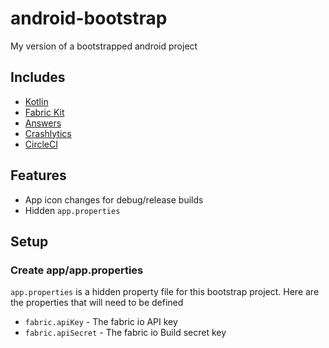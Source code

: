 # android-bootstrap

My version of a bootstrapped android project

## Includes

 * [Kotlin](https://kotlinlang.org/)
 * [Fabric Kit](https://fabric.io/kits/)
  * [Answers](https://answers.io/)
  * [Crashlytics](https://try.crashlytics.com/)
 * [CircleCI](https://circleci.com/)

## Features

 * App icon changes for debug/release builds
 * Hidden `app.properties`

## Setup

### Create app/app.properties

`app.properties` is a hidden property file for this bootstrap project. Here are the properties that will need to be defined

 * `fabric.apiKey` - The fabric io API key
 * `fabric.apiSecret` - The fabric io Build secret key

